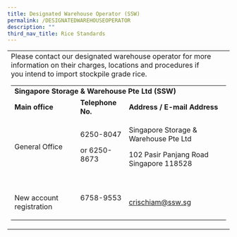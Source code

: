 ```yaml
---
title: Designated Warehouse Operator (SSW)
permalink: /DESIGNATEDWAREHOUSEOPERATOR
description: ""
third_nav_title: Rice Standards
---
```

<table><tbody><td>
Please contact our designated warehouse operator&nbsp;for more information on their charges, locations and procedures&nbsp;if you&nbsp;intend to&nbsp;import stockpile grade rice.
        <table border="0" cellpadding="10" cellspacing="0">
          <thead>
          </thead>
          <tbody>
            <tr>
              <td colspan="3"><strong>Singapore Storage &amp; Warehouse Pte Ltd (SSW)</strong>
              </td>
            </tr>
            <tr>
              <td><strong>Main office</strong>
              </td>
              <td><strong>Telephone No.</strong>
              </td>
              <td><strong>Address / E-mail Address</strong>
              </td>
            </tr>
            <tr>
              <td><p>General Office</p>
              </td>
              <td>
                <p>6250-8047
                </p>
                <p>or&nbsp;6250-8673
                </p>
              </td>
              <td>
                <p>Singapore Storage &amp; Warehouse Pte Ltd
                </p>
                <p>102 Pasir Panjang Road Singapore 118528
                </p>
              </td>
            </tr>
            <tr>
              <td>&nbsp;&nbsp;&nbsp;&nbsp;&nbsp;&nbsp;&nbsp;&nbsp;&nbsp;&nbsp;&nbsp;&nbsp;&nbsp;&nbsp;&nbsp;&nbsp;&nbsp;&nbsp;&nbsp;&nbsp;&nbsp;&nbsp;&nbsp;
                <p>New account registration
                </p>
              </td>
              <td><p>6758-9553</p>
              </td>
              <td>&nbsp;&nbsp;&nbsp;&nbsp;&nbsp;&nbsp;&nbsp;&nbsp;&nbsp;&nbsp;&nbsp;&nbsp;&nbsp;&nbsp;&nbsp;&nbsp;&nbsp;&nbsp;&nbsp;&nbsp;&nbsp;&nbsp;&nbsp;
                <p><a href="mailto:crischiam@ssw.sg">crischiam@ssw.sg</a>
                </p>
              </td>
            </tr>
          </tbody>
        </table>
				</td>
				</tbody>
				</table>